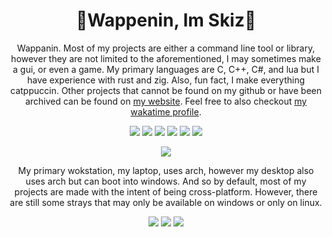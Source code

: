 <!--
<div align=center>
  <h3>
    👾Wappenin, Im Skiz👾
    <br>
    <br>
    <img width=500 src="https://64.media.tumblr.com/eb22fd21f1fc245b67883f49d75e7287/tumblr_inline_p7l7j7jgX31rz60rk_500.gifv"/>
    <br>
  </h3>
</div>
-->

<h1 align=center>
  👾Wappenin, Im Skiz👾
</h1>

<p align=center>
  Wappanin. Most of my projects are either a command line tool or library, however they are not limited to the aforementioned, I may sometimes make a gui, or even a game. My primary languages are C, C++,  C#, and lua but I have experience with rust and zig. Also, fun fact, I make everything catppuccin. Other projects that cannot be found on my github or have been archived can be found on <a href=https://sk1-z.github.io/>my website</a>. Feel free to also checkout <a href=https://wakatime.com/@Skiz>my wakatime profile</a>. 
</p>

<p align=center>
  <img src='https://img.shields.io/badge/C-00599C?style=for-the-badge&logo=c&logoColor=white' />
  <img src='https://img.shields.io/badge/C%2B%2B-00599C?style=for-the-badge&logo=c%2B%2B&logoColor=white' />
  <img src='https://img.shields.io/badge/C%23-239120?style=for-the-badge&logo=c-sharp&logoColor=white' />
  <img src='https://img.shields.io/badge/Lua-2C2D72?style=for-the-badge&logo=lua&logoColor=white' />
  <img src='https://img.shields.io/badge/Rust-black?style=for-the-badge&logo=rust&logoColor=#E57324' />
  <img src='https://img.shields.io/badge/zig-F7A41D?style=for-the-badge&logo=zig&logoColor=white' />
</p>

<p align=center>
  <img src=https://github-readme-stats.vercel.app/api/top-langs/?username=Sk1-z&theme=catppuccin_mocha&layout=compact&langs_count=10>
</p>

<p align=center>
  My primary wokstation, my laptop, uses arch, however my desktop also uses arch but can boot into windows. And so by default, most of my projects are made with the intent of being cross-platform. However, there are still some strays that may only be available on windows or only on linux.
</p>

<p align=center>
  <img src='https://img.shields.io/badge/Arch_Linux-1793D1?style=for-the-badge&logo=arch-linux&logoColor=white' />
  <img src='https://img.shields.io/badge/Linux-FCC624?style=for-the-badge&logo=linux&logoColor=black' />
  <img src='https://img.shields.io/badge/Windows-0078D6?style=for-the-badge&logo=windows&logoColor=white' />
</p>

<!--
<p align=center>
  <img float=left src="https://img.shields.io/badge/c-%2300599C.svg?style=flat&logo=c&logoColor=white" alt="C">
  <img src="https://img.shields.io/badge/c++-%2300599C.svg?style=flat&logo=c%2B%2B&logoColor=white" alt="C++">
  <img src="https://img.shields.io/badge/Zig-%23F7A41D.svg?style=flat&logo=zig&logoColor=white" alt="Zig">
  <img src="https://img.shields.io/badge/rust-%23000000.svg?style=flat&logo=rust&logoColor=white" alt="Rust">
</p>
<p align=center>
  <img src="https://img.shields.io/badge/c%23-%23239120.svg?style=flat&logo=c-sharp&logoColor=white" alt="C#">
  <img src="https://img.shields.io/badge/.NET-5C2D91?style=flat&logo=.net&logoColor=white" alt=""dotnet>
  <img src="https://img.shields.io/badge/Unity-%2320232a.svg?style=flat&logo=unity&logoColor=white" alt="Unity">
</p>
<h1></h1>

<p align=center>
  <img src=https://github-readme-streak-stats.herokuapp.com/?user=Sk1-z&theme=transparent&hide_border=true>
  <img src=https://github-readme-stats.vercel.app/api/top-langs/?username=Sk1-z&theme=transparent&hide_border=true&layout=compact&langs_count=10>
</p>

> Games I've made and other projects that cannot be found on my github or have been archived can be found on my website [here](https://sk1-z.github.io/)

Pov retired
<p align=center>
  <img src="https://img.shields.io/badge/lua-%232C2D72.svg?style=flat&logo=lua&logoColor=white" alt="Lua">
  <img src="https://img.shields.io/badge/python-3670A0?style=flat&logo=python&logoColor=ffdd54" alt="Python">
  <img src="https://img.shields.io/badge/typescript-%23007ACC.svg?style=flat&logo=typescript&logoColor=white" alt="TypeScript">
  <img src="https://img.shields.io/badge/Electron-191970?style=flat&logo=Electron&logoColor=white" alt="Electron.js">
  <img src="https://img.shields.io/badge/node.js-6DA55F?style=flat&logo=node.js&logoColor=white" alt="Node.js">
</p>
-->
